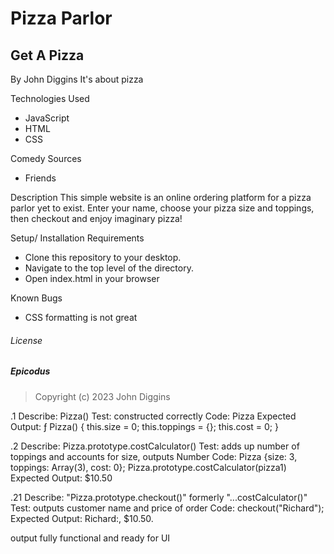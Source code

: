 # Pizza Parlor
## Get A Pizza

By John Diggins
It's about pizza

Technologies Used
- JavaScript
- HTML
- CSS

Comedy Sources
- Friends

Description
This simple website is an online ordering platform for a pizza parlor yet to exist.
Enter your name, choose your pizza size and toppings, then checkout and enjoy imaginary pizza!

Setup/ Installation Requirements 
- Clone this repository to your desktop.
- Navigate to the top level of the directory.
- Open index.html in your browser

Known Bugs
- CSS formatting is not great

###### License

##### Epicodus
>Copyright (c) 2023 John Diggins

.1 Describe: Pizza()
Test: constructed correctly
Code: Pizza
Expected Output: ƒ Pizza() {
  this.size = 0;
  this.toppings = {};
  this.cost = 0;
}

.2 Describe: Pizza.prototype.costCalculator()
Test: adds up number of toppings and accounts for size, outputs Number
Code: Pizza {size: 3, toppings: Array(3), cost: 0}; Pizza.prototype.costCalculator(pizza1)
Expected Output: $10.50

.21 Describe: "Pizza.prototype.checkout()" formerly "...costCalculator()"
Test: outputs customer name and price of order
Code: checkout("Richard");
Expected Output: Richard:, $10.50.


output fully functional and ready for UI
